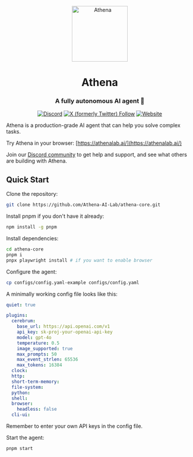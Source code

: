 <p align="center">
  <img src="https://athenalab.ai/assets/favicon/favicon.svg" alt="Athena" width="150">
</p>

<h1 align="center">Athena</h1>
<h3 align="center">A fully autonomous AI agent 🤖</h3>

<div align="center">
<a href="https://discord.gg/X38GnhdTH8"><img src="https://img.shields.io/discord/1322861553137090560" alt="Discord"></a>
<a href="https://x.com/AthenaAGI"><img src="https://img.shields.io/twitter/follow/AthenaAGI" alt="X (formerly Twitter) Follow"></a>
<a href="https://athenalab.ai/"><img src="https://img.shields.io/badge/Website-AthenaLab.AI-blue" alt="Website"></a>
</div>

Athena is a production-grade AI agent that can help you solve complex tasks.

Try Athena in your browser: [https://athenalab.ai/](https://athenalab.ai/)

Join our [Discord community](https://discord.gg/X38GnhdTH8) to get help and support, and see what others are building with Athena.

## Quick Start

Clone the repository:

```bash
git clone https://github.com/Athena-AI-Lab/athena-core.git
```

Install pnpm if you don't have it already:

```bash
npm install -g pnpm
```

Install dependencies:

```bash
cd athena-core
pnpm i
pnpx playwright install # if you want to enable browser
```

Configure the agent:

```bash
cp configs/config.yaml-example configs/config.yaml
```

A minimally working config file looks like this:

```yaml
quiet: true

plugins:
  cerebrum:
    base_url: https://api.openai.com/v1
    api_key: sk-proj-your-openai-api-key
    model: gpt-4o
    temperature: 0.5
    image_supported: true
    max_prompts: 50
    max_event_strlen: 65536
    max_tokens: 16384
  clock:
  http:
  short-term-memory:
  file-system:
  python:
  shell:
  browser:
    headless: false
  cli-ui:
```

Remember to enter your own API keys in the config file.

Start the agent:

```bash
pnpm start
```
